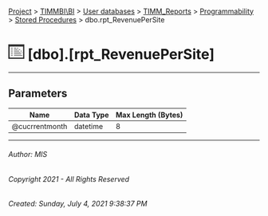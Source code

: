 #### 

[Project](../../../../../index.md) > [TIMMBI\\BI](../../../../index.md) > [User databases](../../../index.md) > [TIMM_Reports](../../index.md) > [Programmability](../index.md) > [Stored Procedures](Stored_Procedures.md) > dbo.rpt_RevenuePerSite

# ![Stored Procedures](../../../../../Images/StoredProcedure32.png) [dbo].[rpt_RevenuePerSite]

---

## <a name="#parameters"></a>Parameters

| Name | Data Type | Max Length (Bytes) |
|---|---|---|
| @cucrrentmonth | datetime | 8 |


---

###### Author:  MIS

###### Copyright 2021 - All Rights Reserved

###### Created: Sunday, July 4, 2021 9:38:37 PM

